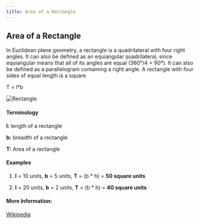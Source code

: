 ```yaml
---
title: Area of a Rectangle
---
```

## Area of a Rectangle

In Euclidean plane geometry, a rectangle is a quadrilateral with four right angles. It can also be defined as an equiangular quadrilateral, since equiangular means that all of its angles are equal (360°/4 = 90°). It can also be defined as a parallelogram containing a right angle. A rectangle with four sides of equal length is a square

T = l*b

![Rectangle](https://upload.wikimedia.org/wikipedia/commons/thumb/d/d7/Rectangle_Geometry_Vector.svg/217px-Rectangle_Geometry_Vector.svg.png)

#### Terminology

**l:** length of a rectangle

**b:** breadth of a rectangle

**T:** Area of a rectangle

#### Examples

1. **l** = 10 units, **b** = 5 units, **T** = (b * h)  = **50 square units**

2. **l** = 20 units, **b** = 2 units, **T** = (b * h)  = **40 square units**

#### More Information:
[Wikipedia](https://en.wikipedia.org/wiki/Rectangle)

<!-- The article goes here, in GitHub-flavored Markdown. Feel free to add YouTube videos, images, and CodePen/JSBin embeds  -->

<!-- #### More Information: -->
<!-- Please add any articles you think might be helpful to read before writing the article -->


